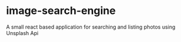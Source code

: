 # image-search-engine
A small react based application for searching and listing photos using Unsplash Api
